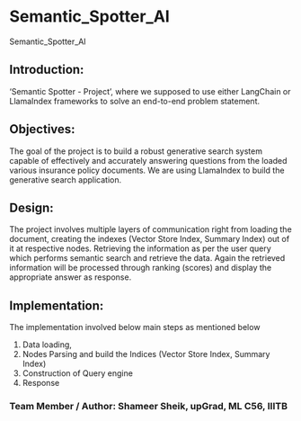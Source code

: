 # Semantic_Spotter_AI
Semantic_Spotter_AI
## Introduction:
‘Semantic Spotter - Project’, where we supposed to use either LangChain or LlamaIndex frameworks to solve an end-to-end problem statement.
## Objectives: 
The goal of the project is to build a robust generative search system capable of effectively and accurately answering questions from the loaded various insurance policy documents.
We are using LlamaIndex to build the generative search application.
## Design: 
The project involves multiple layers of communication right from loading the document, creating the indexes (Vector Store Index, Summary Index) out of it at respective nodes. Retrieving the information as per the user query which performs semantic search and retrieve the data. Again the retrieved information will be processed through ranking (scores) and display the appropriate answer as response.
## Implementation: 
The implementation involved below main steps as mentioned below 
  1. Data loading,
  2. Nodes Parsing and build the Indices (Vector Store Index, Summary Index)
  3. Construction of Query engine
  4. Response

### Team Member / Author: Shameer Sheik, upGrad, ML C56, IIITB

